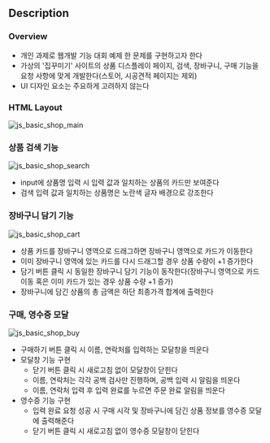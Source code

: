 
## Description
### Overview
- 개인 과제로 웹개발 기능 대회 예제 한 문제를 구현하고자 한다
- 가상의 '집꾸미기' 사이트의 상품 디스플레이 페이지, 검색, 장바구니, 구매 기능을 요청 사항에 맞게 개발한다(스토어, 시공견적 페이지는 제외)
- UI 디자인 요소는 주요하게 고려하지 않는다


### HTML Layout
![js_basic_shop_main](https://user-images.githubusercontent.com/80051721/215986120-26e2d515-3ea3-4c80-9f23-9e3b2dfd6c8e.png)


### 상품 검색 기능
![js_basic_shop_search](https://user-images.githubusercontent.com/80051721/215990615-fa574057-0cba-47cf-80e5-236fa7f9b514.gif)
- input에 상품명 입력 시 입력 값과 일치하는 상품의 카드만 보여준다
- 검색 입력 값과 일치하는 상품명은 노란색 글자 배경으로 강조한다


### 장바구니 담기 기능
![js_basic_shop_cart](https://user-images.githubusercontent.com/80051721/215992499-b557f20c-a0ac-4c18-b590-b0d36e66f06a.gif)
- 상품 카드를 장바구니 영역으로 드래그하면 장바구니 영역으로 카드가 이동한다
- 이미 장바구니 영역에 있는 카드를 다시 드래그할 경우 상품 수량이 +1 증가한다
- 담기 버튼 클릭 시 동일한 장바구니 담기 기능이 동작한다(장바구니 영역으로 카드 이동 혹은 이미 카드가 있는 경우 상품 수량 +1 증가)
- 장바구니에 담긴 상품의 총 금액은 하단 최종가격 합계에 출력한다


### 구매, 영수증 모달
![js_basic_shop_buy](https://user-images.githubusercontent.com/80051721/215997490-7d99be07-5475-4e9c-bddd-47ee6bfac8b9.gif)
- 구매하기 버튼 클릭 시 이름, 연락처를 입력하는 모달창을 띄운다
- 모달창 기능 구현
    - 닫기 버튼 클릭 시 새로고침 없이 모달창이 닫힌다
    - 이름, 연락처는 각각 공백 검사만 진행하며, 공백 입력 시 알림을 띄운다
    - 이름, 연락처 입력 후 입력 완료를 누르면 주문 완료 알림을 띄운다
- 영수증 기능 구현
    - 입력 완료 요청 성공 시 구매 시각 및 장바구니에 담긴 상품 정보를 영수증 모달에 출력해준다
    - 닫기 버튼 클릭 시 새로고침 없이 영수증 모달창이 닫힌다
    
